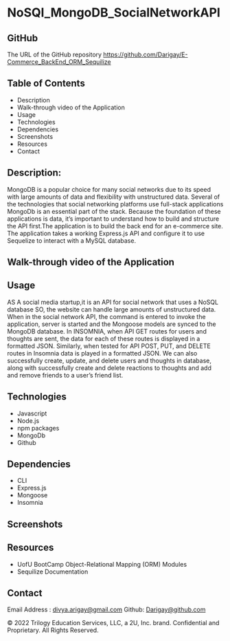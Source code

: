 # NoSQl_MongoDB_SocialNetworkAPI

## GitHub 
The URL of the GitHub repository
https://github.com/Darigay/E-Commerce_BackEnd_ORM_Sequilize

## Table of Contents
- Description
- Walk-through video of the Application
- Usage
- Technologies
- Dependencies
- Screenshots
- Resources
- Contact

## Description:
MongoDB is a popular choice for many social networks due to its speed with large amounts of data and flexibility with unstructured data.   Several of the technologies that social networking platforms use full-stack applications MongoDb is an essential part of the stack. 
Because the foundation of these applications is data, it’s important to understand how to build and structure the API first.The application is to build the back end for an e-commerce site. The application takes a working Express.js API and configure it to use Sequelize to interact with a MySQL database.

## Walk-through video of the Application 


## Usage
AS A social media startup,it is an API for social network that uses a NoSQL database
SO, the website can handle large amounts of unstructured data.
When in the social network API, the command is entered to invoke the application, server is started and the Mongoose models are synced to the MongoDB database.
In INSOMNIA, when API GET routes for users and thoughts are sent, the data for each of these routes is displayed in a formatted JSON.
Similarly, when tested for API POST, PUT, and DELETE routes in Insomnia data is played in a formatted JSON.
We can also successfully create, update, and delete users and thoughts in database, along with successfully create and delete reactions to thoughts and add and remove friends to a user’s friend list.

## Technologies
- Javascript
- Node.js
- npm packages
- MongoDb
- Github

## Dependencies
- CLI
- Express.js
- Mongoose
- Insomnia


## Screenshots


## Resources
- UofU BootCamp Object-Relational Mapping (ORM) Modules
- Sequilize Documentation

## Contact
Email Address : divya.arigay@gmail.com 
Github: Darigay@github.com


© 2022 Trilogy Education Services, LLC, a 2U, Inc. brand. Confidential and Proprietary. All Rights Reserved.